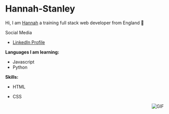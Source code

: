 # Hannah-Stanley
Hi, I am [Hannah](https://github.com/Hannah-Stanley) a training full stack web developer from England :england: 


Social Media 
* [LinkedIn Profile](https://www.linkedin.com/in/hannah-stanley-973637210/)

**Languages I am learning:**
* Javascript
* Python

**Skills:**
* HTML
* CSS

  <img align="right" alt="GIF" src="https://media.giphy.com/media/USV0ym3bVWQJJmNu3N/giphy.gif" />
